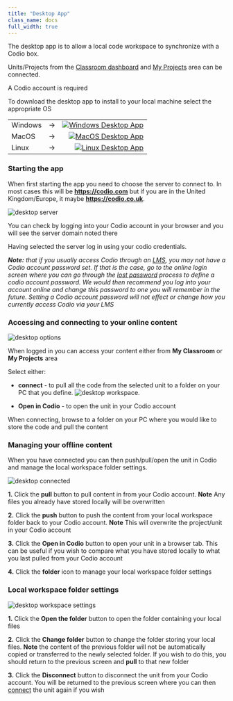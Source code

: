 ```yaml
---
title: "Desktop App"
class_name: docs
full_width: true
---
```


The desktop app is to allow a local code workspace to synchronize with a Codio box. 

Units/Projects from the [Classroom dashboard](/docs/dashboard/student/myclassroom/) and [My Projects](/docs/dashboard/student/myfirstproject/) area can be connected.

A Codio account is required

To download the desktop app to install to your local machine select the appropriate OS

|  | |  |
| :------ |:----:| -----------: |
| Windows    | -> | <a href="https://codio.com/docs/" target="_blank"><img alt="Windows Desktop App" src="/img/docs/download.png" class="simple"/> |
|MacOS |  ->| <a href="https://codio.com/docs/" target="_blank"><img alt="MacOS Desktop App" src="/img/docs/download.png" class="simple"/> |
|Linux  |  ->| <a href="https://codio.com/docs/" target="_blank"><img alt="Linux Desktop App" src="/img/docs/download.png" class="simple"/> |

### Starting the app
When first starting the app you need to choose the server to connect to. In most cases this will be **https://codio.com** but if you are in the United Kingdom/Europe, it maybe **https://codio.co.uk**.

<img alt="desktop server" src="/img/docs/desktop_server.png" class="simple"/>

You can check by logging into your Codio account in your browser and you will see the server domain noted there

Having selected the server log in using your codio credentials.

<i>**Note:** that if you usually access Codio through an [LMS](/docs/classes/lti/), you may not have a Codio account password set. If that is the case, go to the online login screen where you can go through the [lost password](/docs/dashboard/account/forgotpassword/) process to define a codio account password. We would then recommend you log into your account online and change this password to one you will remember in the future.  Setting a Codio account password will not effect or change how you currently access Codio via your LMS</i>

### Accessing and connecting to your online content
<img alt="desktop options" src="/img/docs/desktop_options.png" class="simple"/>

When logged in you can access your content either from **My Classroom** or **My Projects** area

Select either:

- **connect** - to pull all the code from the selected unit to a folder on your PC that you define.
<img alt="desktop workspace" src="/img/docs/desktop_workspace.png" class="simple"/>. 

- **Open in Codio** - to open the unit in your Codio account

When connecting, browse to a folder on your PC where you would like to store the code and pull the content

### Managing your offline content
When you have connected you can then push/pull/open the unit in Codio and manage the local workspace folder settings.

<img alt="desktop connected" src="/img/docs/desktop_connected.png" class="simple"/>

**1.** Click the **pull** button to pull content in from your Codio account. **Note** Any files you already have stored locally will be overwritten

**2.** Click the **push** button to push the content from your local workspace folder back to your Codio account. **Note** This will overwrite the project/unit in your Codio account

**3.** Click the **Open in Codio** button to open your unit in a browser tab. This can be useful if you wish to compare what you have stored locally to what you last pulled from your Codio account

**4.** Click the **folder** icon to manage your local workspace folder settings

### Local workspace folder settings

<img alt="desktop workspace settings" src="/img/docs/desktop_worspacesettings.png" class="simple"/>

**1.** Click the **Open the folder** button to open the folder containing your local files

**2.** Click the **Change folder** button to change the folder storing your local files. **Note** the content of the previous folder will not be automatically copied or transferred to the newly selected folder. If you wish to do this, you should return to the previous screen and **pull** to that new folder

**3.** Click the **Disconnect** button to disconnect the unit from your Codio account. You will be returned to the previous screen where you can then [connect](/docs/dashboard/desktopapp/connecting) the unit again if you wish